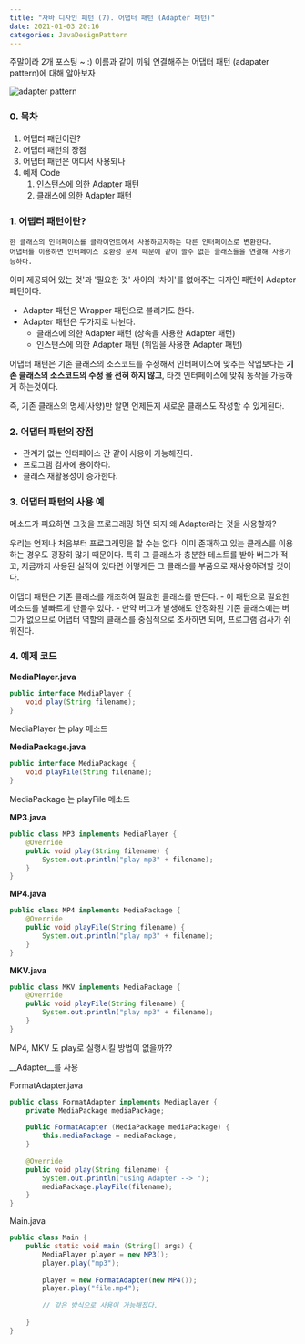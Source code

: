 ```yaml
---
title: "자바 디자인 패턴 (7). 어댑터 패턴 (Adapter 패턴)"
date: 2021-01-03 20:16
categories: JavaDesignPattern
---
```


주말이라 2개 포스팅 ~ :) 이름과 같이 끼워 연결해주는 어댑터 패턴 (adapater pattern)에 대해 알아보자 

![adapter pattern](https://upload.wikimedia.org/wikipedia/commons/e/e5/W3sDesign_Adapter_Design_Pattern_UML.jpg)

### 0. 목차

1. 어댑터 패턴이란?
2. 어댑터 패턴의 장점
3. 어댑터 패턴은 어디서 사용되나
4. 예제 Code
    1. 인스턴스에 의한 Adapter 패턴
    2. 클래스에 의한 Adapter 패턴
    
### 1. 어댑터 패턴이란?
```
한 클래스의 인터페이스를 클라이언트에서 사용하고자하는 다른 인터페이스로 변환한다.
어댑터를 이용하면 인터페이스 호환성 문제 때문에 같이 쓸수 없는 클래스들을 연결해 사용가능하다.
```
이미 제공되어 있는 것'과  '필요한 것' 사이의 '차이'를 없애주는 디자인 패턴이 Adapter 패턴이다.

- Adapter 패턴은 Wrapper 패턴으로 불리기도 한다.
- Adapter 패턴은 두가지로 나뉜다.
    - 클래스에 의한 Adapter 패턴 (상속을 사용한 Adapter 패턴)
    - 인스턴스에 의한 Adapter 패턴 (위임을 사용한 Adapter 패턴)


어댑터 패턴은 기존 클래스의 소스코드를 수정해서 인터페이스에 맞추는 작업보다는 __기존 클래스의 소스코드의 수정 을 전혀 하지 않고__, 타겟 인터페이스에 맞춰 동작을 가능하게 하는것이다.

즉, 기존 클래스의 명세(사양)만 알면 언제든지 새로운 클래스도 작성할 수 있게된다.
    

### 2. 어댑터 패턴의 장점
- 관계가 없는 인터페이스 간 같이 사용이 가능해진다.
- 프로그램 검사에 용이하다.
- 클래스 재활용성이 증가한다.


### 3. 어댑터 패턴의 사용 예
메소드가 피요하면 그것을 프로그래밍 하면 되지 왜 Adapter라는 것을 사용할까?

우리는 언제나 처음부터 프로그래밍을 할 수는 없다.
이미 존재하고 있는 클래스를 이용하는 경우도 굉장히 많기 때문이다.
특히 그 클래스가 충분한 테스트를 받아 버그가 적고, 지금까지 사용된 실적이 있다면 어떻게든 그 클래스를 부품으로 재사용하려할 것이다.

어댑터 패턴은 기존 클래스를 개조하여 필요한 클래스를 만든다.
    - 이 패턴으로 필요한 메소드를 발빠르게 만들수 있다.
    - 만약 버그가 발생해도 안정화된 기존 클래스에는 버그가 없으므로 어댑터 역할의 클래스를 중심적으로 조사하면 되며, 프로그램 검사가 쉬워진다.


### 4. 예제 코드

__MediaPlayer.java__
```java
public interface MediaPlayer {
    void play(String filename);
}
```
MediaPlayer 는 play 메소드

__MediaPackage.java__
```java
public interface MediaPackage {
    void playFile(String filename);
}
```
MediaPackage 는 playFile 메소드


__MP3.java__
```java
public class MP3 implements MediaPlayer {
    @Override
    public void play(String filename) {
        System.out.println("play mp3" + filename);
    }
}
```

__MP4.java__
```java
public class MP4 implements MediaPackage {
    @Override
    public void playFile(String filename) {
        System.out.println("play mp3" + filename);
    }
}
```

__MKV.java__
```java
public class MKV implements MediaPackage {
    @Override
    public void playFile(String filename) {
        System.out.println("play mp3" + filename);
    }
}
```

MP4, MKV 도 play로 실행시킬 방법이 없을까??

__Adapter__를 사용

FormatAdapter.java
```java
public class FormatAdapter implements Mediaplayer {
    private MediaPackage mediaPackage;
    
    public FormatAdapter (MediaPackage mediaPackage) {
        this.mediaPackage = mediaPackage;
    }
    
    @Override 
    public void play(String filename) {
        System.out.println("using Adapter --> ");
        mediaPackage.playFile(filename);
    }
}
```

Main.java
```java
public class Main {
    public static void main (String[] args) {
        MediaPlayer player = new MP3();
        player.play("mp3");
        
        player = new FormatAdapter(new MP4());
        player.play("file.mp4");
        
        // 같은 방식으로 사용이 가능해졌다.
        
    }
}
```